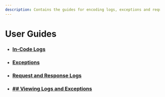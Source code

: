 ```yaml
---
description: Contains the guides for encoding logs, exceptions and request/response logs.
---
```


# User Guides

* ### [In-Code Logs](in-code-logs.md)
* ### [Exceptions](exceptions.md)
* ### [Request and Response Logs](configurations.md)
* ### [## Viewing Logs and Exceptions](view-logs.md)

